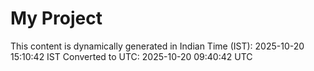 # My Project

This content is dynamically generated in Indian Time (IST): 2025-10-20 15:10:42 IST
Converted to UTC: 2025-10-20 09:40:42 UTC
